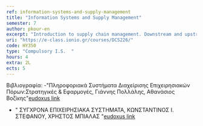 ```yaml
---
ref: information-systems-and-supply-management
title: "Information Systems and Supply Management"
semester: 7
author: pkour-en
excerpt: "Introduction to supply chain management. Downstream and upstream supply chain operations. Strategies for ICT-based supply chain management. Introduction to ERPs. Procurement and deployment strategies of ERP systems. Introduction to MRPs. ICT-based inventory management practices and strategies. Business process re-engineering for effective ICT-based supply chain management. RFID systems and supply chain management. "
uri: "https://e-class.ionio.gr/courses/DCS226/"
code: ΗΥ350
type: "Compulsory I.S.	"
hours: 4
extra: 2L
ects: 5
---
```



Βιβλιογραφία: 
  -"Πληροφοριακά Συστήματα Διαχείρισης Επιχειρησιακών Πόρων:Στρατηγικές & Εφαρμογές, Γιάννης Πολλάλης, Αθανάσιος Βοζίκης"[eudoxus link](https://service.eudoxus.gr/search/#a/id:2219/0)
  - " ΣΥΓΧΡΟΝΑ ΕΠΙΧΕΙΡΗΣΙΑΚΑ ΣΥΣΤΗΜΑΤΑ, ΚΩΝΣΤΑΝΤΙΝΟΣ Ι. ΣΤΕΦΑΝΟΥ, ΧΡΗΣΤΟΣ ΜΠΙΑΛΑΣ "[eudoxus link](https://service.eudoxus.gr/search/#a/id:68404240/0)
